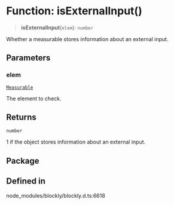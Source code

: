 # Function: isExternalInput()

> **isExternalInput**(`elem`): `number`

Whether a measurable stores information about an external input.

## Parameters

### elem

[`Measurable`](../../../classes/Measurable.md)

The element to check.

## Returns

`number`

1 if the object stores information about an
external input.

## Package

## Defined in

node_modules/blockly/blockly.d.ts:6618
